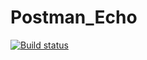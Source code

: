 # Postman_Echo
[![Build status](https://ci.appveyor.com/api/projects/status/u0nhk3p3kb7prvl6?svg=true)](https://ci.appveyor.com/project/Natali004/postman-echo)

